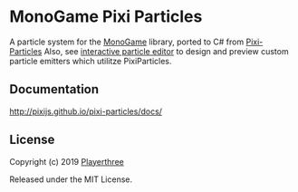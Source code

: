 # MonoGame Pixi Particles

A particle system for the [MonoGame](https://github.com/MonoGame/MonoGame) library, ported to C# from [Pixi-Particles](https://github.com/pixijs/pixi-particles) Also, see [interactive particle editor](http://pixijs.github.io/pixi-particles-editor/) to design and preview custom particle emitters which utilitze PixiParticles.

## Documentation

http://pixijs.github.io/pixi-particles/docs/

## License

Copyright (c) 2019 [Playerthree](http://github.com/playerthree-ltd)

Released under the MIT License.